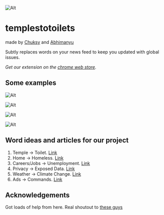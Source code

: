 ![Alt](/icons/templetoilet-sqr-128.png "Logo") 
# templestotoilets
made by [Chuksy](https://github.com/chukwuyem) and [Abhimanyu](https://github.com/abhimanyuvasishth) 

Subtly replaces words on your news feed to keep you updated with global issues.

*Get our extension on the [chrome web store](https://chrome.google.com/webstore/search/toilets%20to%20toilets).*

## Some examples

![Alt](/screenshots/temple.png "temple")

![Alt](/screenshots/climatechange.png "weather") 

![Alt](/screenshots/privacy.png "privacy") 

![Alt](/screenshots/ads.png "ads") 

## Word ideas and articles for our project

1. Temple -> Toilet. [Link](http://timesofindia.indiatimes.com/india/Build-toilets-first-and-toilets-later-Narendra-Modi-says/articleshow/23422631.cms)
2. Home -> Homeless. [Link](http://www.unhcr.org/news/latest/2016/6/5763b65a4/global-forced-displacement-hits-record-high.html)
3. Careers/Jobs -> Unemployment. [Link](https://www.google.com/search?q=unemployment&tbm=nws)
4. Privacy -> Exposed Data. [Link](https://www.theguardian.com/world/interactive/2013/nov/01/snowden-nsa-files-surveillance-revelations-decoded)
5. Weather -> Climate Change. [Link](http://www.conserve-energy-future.com/various-climate-change-facts-php)
6. Ads -> Commands. [Link](https://www.youtube.com/watch?v=JI8AMRbqY6w)


## Acknowledgements

Got loads of help from here. Real shoutout to [these guys](http://stackoverflow.com/questions/8949445/javascript-bookmarklet-to-replace-text-with-a-link)
